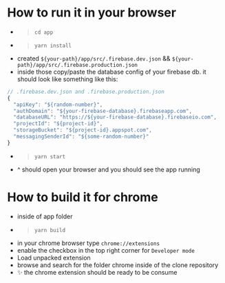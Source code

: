 # How to run it in your browser
- > `cd app`
- > `yarn install`
- created `${your-path}/app/src/.firebase.dev.json` && `${your-path}/app/src/.firebase.production.json`
- inside those copy/paste the database config of your firebase db. it should look like something like this:
```js
// .firebase.dev.json and .firebase.production.json
{
  "apiKey": "${random-number}",
  "authDomain": "${your-firebase-database}.firebaseapp.com",
  "databaseURL": "https://${your-firebase-database}.firebaseio.com",
  "projectId": "${project-id}",
  "storageBucket": "${project-id}.appspot.com",
  "messagingSenderId": "${some-random-number}"  
}
```
- > `yarn start`
- ^ should open your browser and you should see the app running

# How to build it for chrome
- inside of app folder
- > `yarn build`
- in your chrome browser type `chrome://extensions`
- enable the checkbox in the top right corner for `Developer mode`
- Load unpacked extension
- browse and search for the folder chrome inside of the clone repository
- ✨ the chrome extension should be ready to be consume
